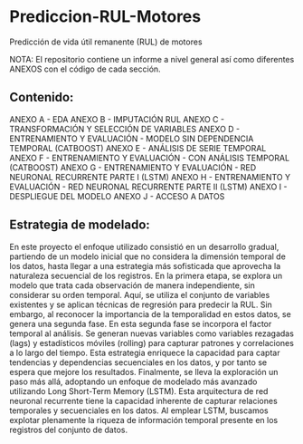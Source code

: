# Prediccion-RUL-Motores
Predicción de vida útil remanente (RUL) de motores

NOTA: El repositorio contiene un informe a nivel general así como diferentes ANEXOS con el código de cada sección.

## Contenido:
ANEXO A - EDA
ANEXO B - IMPUTACIÓN  RUL
ANEXO C - TRANSFORMACIÓN Y SELECCIÓN DE VARIABLES
ANEXO D - ENTRENAMIENTO Y EVALUACIÓN - MODELO SIN DEPENDENCIA TEMPORAL (CATBOOST)
ANEXO E - ANÁLISIS DE SERIE TEMPORAL
ANEXO F - ENTRENAMIENTO Y EVALUACIÓN - CON ANÁLISIS TEMPORAL (CATBOOST)
ANEXO G - ENTRENAMIENTO Y EVALUACIÓN - RED NEURONAL RECURRENTE PARTE I (LSTM)
ANEXO H - ENTRENAMIENTO Y EVALUACIÓN - RED NEURONAL RECURRENTE PARTE II (LSTM)
ANEXO I - DESPLIEGUE DEL MODELO
ANEXO J - ACCESO A DATOS 


## Estrategia de modelado: 
En este proyecto el enfoque utilizado consistió en un desarrollo gradual, partiendo de un modelo inicial que no considera la dimensión temporal de los datos, hasta llegar a una estrategia más sofisticada que aprovecha la naturaleza secuencial de los registros. En la primera etapa, se explora un modelo que trata cada observación de manera independiente, sin considerar su orden temporal. Aquí, se utiliza el conjunto de variables existentes y se aplican técnicas de regresión para predecir la RUL. Sin embargo, al reconocer la importancia de la temporalidad en estos datos, se genera una segunda fase. En esta segunda fase se incorpora el factor temporal al análisis. Se generan nuevas variables como variables rezagadas (lags) y estadísticos móviles (rolling) para capturar patrones y correlaciones a lo largo del tiempo. Esta estrategia enriquece la capacidad para captar tendencias y dependencias secuenciales en los datos, y por tanto se espera que mejore los resultados. Finalmente, se lleva la exploración un paso más allá, adoptando un enfoque de modelado más avanzado utilizando Long Short-Term Memory (LSTM). Esta arquitectura de red neuronal recurrente tiene la capacidad inherente de capturar relaciones temporales y secuenciales en los datos. Al emplear LSTM, buscamos explotar plenamente la riqueza de información temporal presente en los registros del conjunto de datos.
